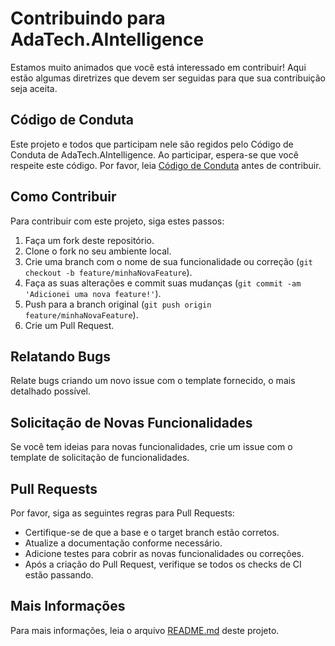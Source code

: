 # Contribuindo para AdaTech.AIntelligence

Estamos muito animados que você está interessado em contribuir! Aqui estão algumas diretrizes que devem ser seguidas para que sua contribuição seja aceita.

## Código de Conduta

Este projeto e todos que participam nele são regidos pelo Código de Conduta de AdaTech.AIntelligence. Ao participar, espera-se que você respeite este código. Por favor, leia [Código de Conduta](https://github.com/tauanyfeitosa/AdaTech.AIntelligence/blob/master/CODE_OF_CONDUCT.md) antes de contribuir.

## Como Contribuir

Para contribuir com este projeto, siga estes passos:

1. Faça um fork deste repositório.
2. Clone o fork no seu ambiente local.
3. Crie uma branch com o nome de sua funcionalidade ou correção (`git checkout -b feature/minhaNovaFeature`).
4. Faça as suas alterações e commit suas mudanças (`git commit -am 'Adicionei uma nova feature!'`).
5. Push para a branch original (`git push origin feature/minhaNovaFeature`).
6. Crie um Pull Request.

## Relatando Bugs

Relate bugs criando um novo issue com o template fornecido, o mais detalhado possível.

## Solicitação de Novas Funcionalidades

Se você tem ideias para novas funcionalidades, crie um issue com o template de solicitação de funcionalidades.

## Pull Requests

Por favor, siga as seguintes regras para Pull Requests:

- Certifique-se de que a base e o target branch estão corretos.
- Atualize a documentação conforme necessário.
- Adicione testes para cobrir as novas funcionalidades ou correções.
- Após a criação do Pull Request, verifique se todos os checks de CI estão passando.

## Mais Informações

Para mais informações, leia o arquivo [README.md](https://github.com/tauanyfeitosa/AdaTech.AIntelligence/blob/master/README.md) deste projeto.
